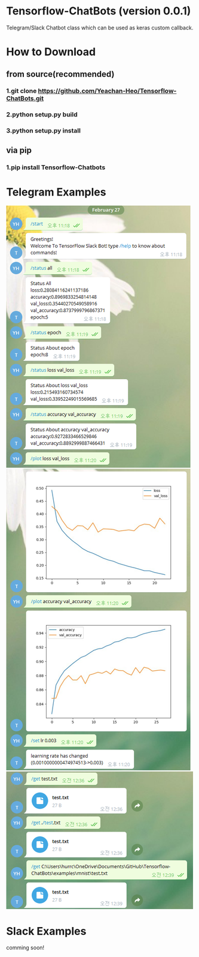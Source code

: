 # Tensorflow-ChatBots (version 0.0.1)
Telegram/Slack Chatbot class which can be used as keras custom callback.

# How to Download

## from source(recommended)
### 1.git clone https://github.com/Yeachan-Heo/Tensorflow-ChatBots.git
### 2.python setup.py build
### 3.python setup.py install

## via pip
### 1.pip install Tensorflow-Chatbots

# Telegram Examples
![Alt Image text](/images/telegram_example_1.png?raw=true "example")
![Alt Image text](/images/telegram_example_2.png?raw=true)
![Alt Image text](/images/telegram_example_3.png?raw=true)
# Slack Examples
comming soon!